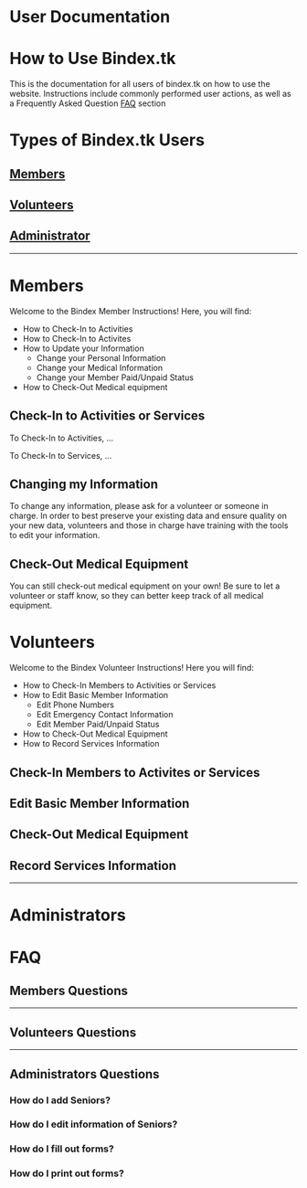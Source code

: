# User Documentation

# How to Use Bindex.tk

This is the documentation for all users of bindex.tk on how to use the website. Instructions include commonly performed user actions, as well as a Frequently Asked Question [FAQ](#faq) section

# Types of Bindex.tk Users

## [Members](#members)
## [Volunteers](#volunteers)
## [Administrator](#administrators)
---
# Members

Welcome to the Bindex Member Instructions! Here, you will find:
- How to Check-In to Activities
- How to Check-In to Activites
- How to Update your Information
    - Change your Personal Information
    - Change your Medical Information
    - Change your Member Paid/Unpaid Status
- How to Check-Out Medical equipment

## Check-In to Activities or Services

To Check-In to Activities, ...

To Check-In to Services, ...

## Changing my Information

To change any information, please ask for a volunteer or someone in charge. In order to best preserve your existing data and ensure quality on your new data, volunteers and those in charge have training with the tools to edit your information. 

## Check-Out Medical Equipment

You can still check-out medical equipment on your own! Be sure to let a volunteer or staff know, so they can better keep track of all medical equipment.

# Volunteers

Welcome to the Bindex Volunteer Instructions! Here you will find:

- How to Check-In Members to Activities or Services
- How to Edit Basic Member Information
    - Edit Phone Numbers
    - Edit Emergency Contact Information 
    - Edit Member Paid/Unpaid Status
- How to Check-Out Medical Equipment
- How to Record Services Information

## Check-In Members to Activites or Services

## Edit Basic Member Information

## Check-Out Medical Equipment

## Record Services Information

---
# Administrators




# FAQ
## Members Questions

---
## Volunteers Questions

---
## Administrators Questions

### How do I add Seniors?

### How do I edit information of Seniors?

### How do I fill out forms?

### How do I print out forms?

